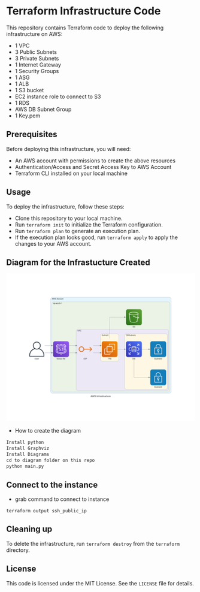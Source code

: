 # Terraform Infrastructure Code

This repository contains Terraform code to deploy the following infrastructure on AWS:

- 1 VPC
- 3 Public Subnets
- 3 Private Subnets
- 1 Internet Gateway
- 1 Security Groups
- 1 ASG
- 1 ALB
- 1 S3 bucket
- EC2 instance role to connect to S3
- 1 RDS
- AWS DB Subnet Group
- 1 Key.pem

## Prerequisites

Before deploying this infrastructure, you will need:

- An AWS account with permissions to create the above resources
- Authentication/Access and Secret Access Key to AWS Account
- Terraform CLI installed on your local machine

## Usage

To deploy the infrastructure, follow these steps:

- Clone this repository to your local machine.
- Run `terraform init` to initialize the Terraform configuration.
- Run `terraform plan` to generate an execution plan.
- If the execution plan looks good, run `terraform apply` to apply the changes to your AWS account.

## Diagram for the Infrastucture Created
![Screenshot](aws_infrastructure.png)

- How to create the diagram

```
Install python
Install Graphviz
Install Diagrams
cd to diagram folder on this repo
python main.py
```

## Connect to the instance

- grab command to connect to instance

```
terraform output ssh_public_ip
```

## Cleaning up
To delete the infrastructure, run `terraform destroy` from the `terraform` directory.

## License
This code is licensed under the MIT License. See the `LICENSE` file for details.
